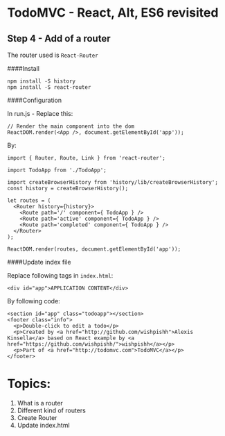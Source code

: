 
# TodoMVC - React, Alt, ES6 revisited


## Step 4 - Add of a router

The router used is `React-Router`

####Install
``` 
npm install -S history
npm install -S react-router
``` 

####Configuration

In run.js - Replace this:

```
// Render the main component into the dom
ReactDOM.render(<App />, document.getElementById('app'));
```

By:

```
import { Router, Route, Link } from 'react-router';

import TodoApp from './TodoApp';

import createBrowserHistory from 'history/lib/createBrowserHistory';
const history = createBrowserHistory();

let routes = (
  <Router history={history}>
    <Route path='/' component={ TodoApp } />
    <Route path='active' component={ TodoApp } />
    <Route path='completed' component={ TodoApp } />
  </Router>
);

ReactDOM.render(routes, document.getElementById('app'));
```

####Update index file

Replace following tags in `index.html`:

```
<div id="app">APPLICATION CONTENT</div>
```

By following code:

```
<section id="app" class="todoapp"></section>
<footer class="info">
  <p>Double-click to edit a todo</p>
  <p>Created by <a href="http://github.com/wishpishh">Alexis Kinsella</a> based on React example by <a href="https://github.com/wishpishh/">wishpishh</a></p>
  <p>Part of <a href="http://todomvc.com">TodoMVC</a></p>
</footer>
```

# Topics:

1. What is a router
2. Different kind of routers
3. Create Router
4. Update index.html
